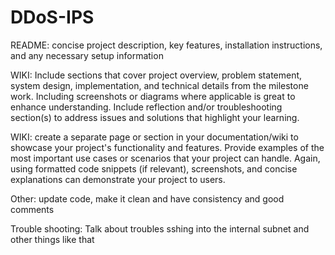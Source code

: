 # DDoS-IPS

README: concise project description, key features, installation instructions, and any necessary setup information

WIKI:  Include sections that cover project overview, problem statement, system design, implementation, and technical details from the milestone work. Including screenshots or diagrams where applicable is great  to enhance understanding. Include reflection and/or troubleshooting section(s) to address issues and solutions that highlight your learning.

WIKI: create a separate page or section in your documentation/wiki to showcase your project's functionality and features. Provide examples of the most important use cases or scenarios that your project can handle. Again, using formatted code snippets (if relevant), screenshots, and concise explanations can demonstrate your project to users.

Other: update code, make it clean and have consistency and good comments

Trouble shooting:
Talk about troubles sshing into the internal subnet and other things like that
